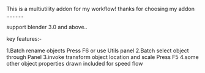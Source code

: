 This is a multiutility addon for my workflow!
thanks for choosing my addon ...........

support blender 3.0 and above..

key features:-

1.Batch rename objects Press F6 or use Utils panel
2.Batch select object through Panel
3.invoke transform object location and scale Press F5
4.some other object properties drawn included for speed flow
